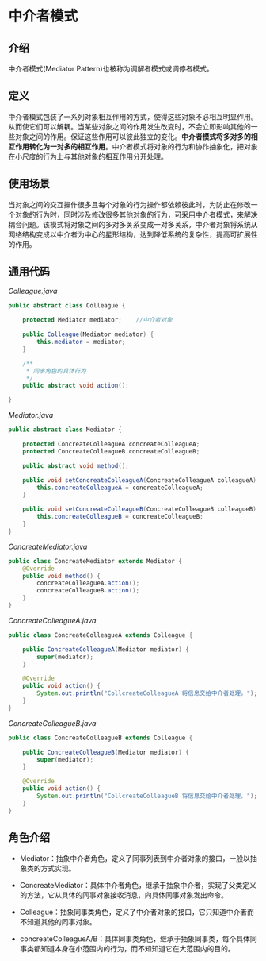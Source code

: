 # 中介者模式

## 介绍

  中介者模式(Mediator Pattern)也被称为调解者模式或调停者模式。

## 定义

  中介者模式包装了一系列对象相互作用的方式，使得这些对象不必相互明显作用。从而使它们可以解耦。当某些对象之间的作用发生改变时，不会立即影响其他的一些对象之间的作用。保证这些作用可以彼此独立的变化。**中介者模式将多对多的相互作用转化为一对多的相互作用**。中介者模式将对象的行为和协作抽象化，把对象在小尺度的行为上与其他对象的相互作用分开处理。

## 使用场景

  当对象之间的交互操作很多且每个对象的行为操作都依赖彼此时，为防止在修改一个对象的行为时，同时涉及修改很多其他对象的行为，可采用中介者模式，来解决耦合问题。该模式将对象之间的多对多关系变成一对多关系，中介者对象将系统从网络结构变成以中介者为中心的星形结构，达到降低系统的复杂性，提高可扩展性的作用。

## 通用代码

*Colleague.java*
```java
public abstract class Colleague {

    protected Mediator mediator;    //中介者对象

    public Colleague(Mediator mediator) {
        this.mediator = mediator;
    }

    /**
     * 同事角色的具体行为
     */
    public abstract void action();

}
```

*Mediator.java*
```java
public abstract class Mediator {

    protected ConcreateColleagueA concreateColleagueA;
    protected ConcreateColleagueB concreateColleagueB;

    public abstract void method();

    public void setConcreateColleagueA(ConcreateColleagueA colleagueA) {
        this.concreateColleagueA = concreateColleagueA;
    }

    public void setConcreateColleagueB(ConcreateColleagueB colleagueB) {
        this.concreateColleagueB = concreateColleagueB;
    }
}
```

*ConcreateMediator.java*
```java
public class ConcreateMediator extends Mediator {
    @Override
    public void method() {
        concreateColleagueA.action();
        concreateColleagueB.action();
    }
}
```

*ConcreateColleagueA.java*
```java
public class ConcreateColleagueA extends Colleague {

    public ConcreateColleagueA(Mediator mediator) {
        super(mediator);
    }

    @Override
    public void action() {
        System.out.println("CollcreateColleagueA 将信息交给中介者处理。");
    }
}
```

*ConcreateColleagueB.java*
```java
public class ConcreateColleagueB extends Colleague {

    public ConcreateColleagueB(Mediator mediator) {
        super(mediator);
    }

    @Override
    public void action() {
        System.out.println("CollcreateColleagueB 将信息交给中介者处理。");
    }
}
```

## 角色介绍

* Mediator：抽象中介者角色，定义了同事列表到中介者对象的接口，一般以抽象类的方式实现。

* ConcreateMediator：具体中介者角色，继承于抽象中介者，实现了父类定义的方法，它从具体的同事对象接收消息，向具体同事对象发出命令。

* Colleague：抽象同事类角色，定义了中介者对象的接口，它只知道中介者而不知道其他的同事对象。

* concreateColleagueA/B：具体同事类角色，继承于抽象同事类，每个具体同事类都知道本身在小范围内的行为，而不知知道它在大范围内的目的。
